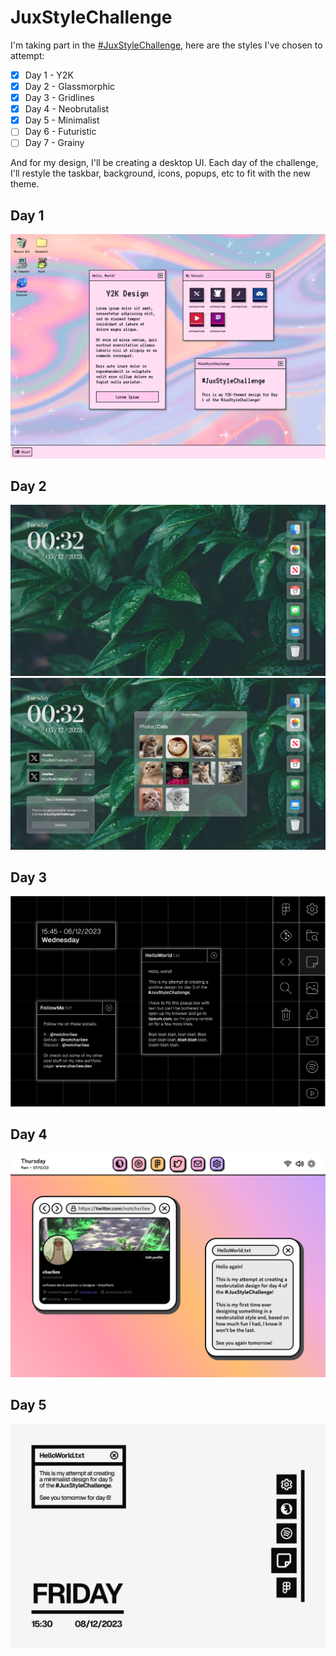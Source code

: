 # JuxStyleChallenge

I'm taking part in the [#JuxStyleChallenge](https://twitter.com/hashtag/JuxStyleChallenge), here are the styles I've chosen to attempt:

- [x] Day 1 - Y2K 
- [x] Day 2 - Glassmorphic
- [x] Day 3 - Gridlines
- [x] Day 4 - Neobrutalist
- [x] Day 5 - Minimalist
- [ ] Day 6 - Futuristic
- [ ] Day 7 - Grainy

And for my design, I'll be creating a desktop UI. Each day of the challenge, I'll restyle the taskbar, background, icons, popups, etc to fit with the new theme.

## Day 1
![If you're seeing this, something's gone wrong \:/](./assets/DAY-1.png)

## Day 2
![If you're seeing this, something's gone wrong \:/](./assets/DAY-2-A.png)
![If you're seeing this, something's gone wrong \:/](./assets/DAY-2-B.png)

## Day 3
![If you're seeing this, something's gone wrong \:/](./assets/DAY-3.png)

## Day 4
![If you're seeing this, something's gone wrong \:/](./assets/DAY-4.png)

## Day 5
![If you're seeing this, something's gone wrong \:/](./assets/DAY-5.png)